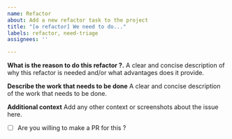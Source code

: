 ```yaml
---
name: Refactor 
about: Add a new refactor task to the project
title: "[⚙️ refactor] We need to do..."
labels: refactor, need-triage
assignees: ''

---
```


**What is the reason to do this refactor ?.**
A clear and concise description of why this refactor is needed and/or what advantages does it provide. 

**Describe the work that needs to be done**
A clear and concise description of the work that needs to be done.

**Additional context**
Add any other context or screenshots about the issue here.

- [ ] Are you willing to make a PR for this ?

